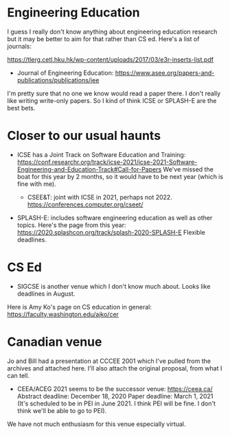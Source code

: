 # Engineering Education

I guess I really don't know anything about engineering education research but it may be better to aim for that rather than CS ed. Here's a list of journals:

https://tlerg.cetl.hku.hk/wp-content/uploads/2017/03/e3r-inserts-list.pdf

* Journal of Engineering Education: https://www.asee.org/papers-and-publications/publications/jee

I'm pretty sure that no one we know would read a paper there. I don't really like writing write-only papers. So I kind of think ICSE or SPLASH-E are the best bets.

# Closer to our usual haunts

* ICSE has a Joint Track on Software Education and Training: https://conf.researchr.org/track/icse-2021/icse-2021-Software-Engineering-and-Education-Track#Call-for-Papers We've missed the boat for this year by 2 months, so it would have to be next year (which is fine with me).

  + CSEE&T: joint with ICSE in 2021, perhaps not 2022. https://conferences.computer.org/cseet/

* SPLASH-E: includes software engineering education as well as other topics. Here's the page from this year: https://2020.splashcon.org/track/splash-2020-SPLASH-E
Flexible deadlines.

# CS Ed

* SIGCSE is another venue which I don't know much about. Looks like deadlines in August.

Here is Amy Ko's page on CS education in general:
https://faculty.washington.edu/ajko/cer

# Canadian venue

Jo and Bill had a presentation at CCCEE 2001 which I've pulled from the archives and attached here. I'll also attach the original proposal, from what I can tell.
* CEEA/ACEG 2021 seems to be the successor venue: https://ceea.ca/
Abstract deadline: December 18, 2020
Paper deadline: March 1, 2021
(It's scheduled to be in PEI in June 2021. I think PEI will be fine. I don't think we'll be able to go to PEI).

We have not much enthusiasm for this venue especially virtual.


